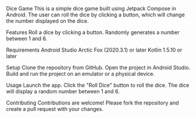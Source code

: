 
Dice Game
This is a simple dice game built using Jetpack Compose in Android. The user can roll the dice by clicking a button, which will change the number displayed on the dice.

Features
Roll a dice by clicking a button.
Randomly generates a number between 1 and 6.

Requirements
Android Studio Arctic Fox (2020.3.1) or later
Kotlin 1.5.10 or later

Setup
Clone the repository from GitHub.
Open the project in Android Studio.
Build and run the project on an emulator or a physical device.

Usage
Launch the app.
Click the "Roll Dice" button to roll the dice.
The dice will display a random number between 1 and 6.

Contributing
Contributions are welcome! Please fork the repository and create a pull request with your changes.
